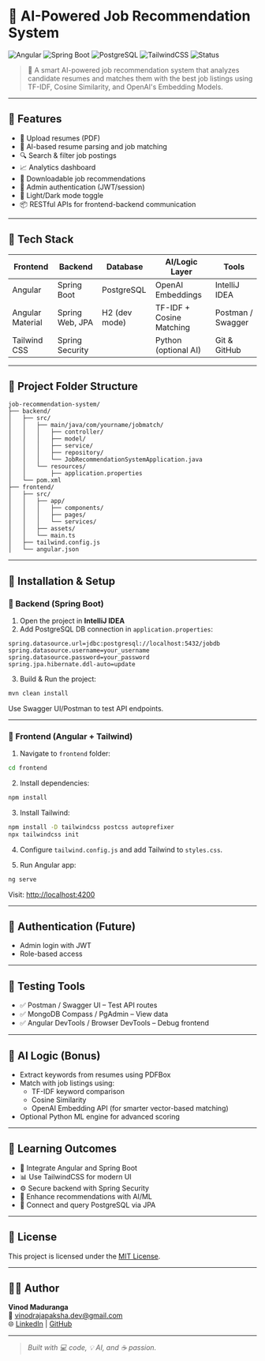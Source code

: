 # 💼 AI-Powered Job Recommendation System

![Angular](https://img.shields.io/badge/Frontend-Angular-red)
![Spring Boot](https://img.shields.io/badge/Backend-Spring%20Boot-blue)
![PostgreSQL](https://img.shields.io/badge/Database-PostgreSQL-green)
![TailwindCSS](https://img.shields.io/badge/UI-TailwindCSS-9cf)
![Status](https://img.shields.io/badge/Status-In_Progress-important)

> 🤖 A smart AI-powered job recommendation system that analyzes candidate resumes and matches them with the best job listings using TF-IDF, Cosine Similarity, and OpenAI's Embedding Models.

---

## 🌟 Features

- 📄 Upload resumes (PDF)
- 🤖 AI-based resume parsing and job matching
- 🔍 Search & filter job postings
- 📈 Analytics dashboard
- 📑 Downloadable job recommendations
- 🔐 Admin authentication (JWT/session)
- 🌙 Light/Dark mode toggle
- 📦 RESTful APIs for frontend-backend communication

---

## 🧰 Tech Stack

| Frontend          | Backend            | Database        | AI/Logic Layer         | Tools              |
|-------------------|--------------------|------------------|-------------------------|--------------------|
| Angular           | Spring Boot        | PostgreSQL       | OpenAI Embeddings       | IntelliJ IDEA      |
| Angular Material  | Spring Web, JPA    | H2 (dev mode)    | TF-IDF + Cosine Matching| Postman / Swagger  |
| Tailwind CSS      | Spring Security    |                  | Python (optional AI)    | Git & GitHub       |

---

## 📁 Project Folder Structure

```
job-recommendation-system/
├── backend/
│   ├── src/
│   │   ├── main/java/com/yourname/jobmatch/
│   │   │   ├── controller/
│   │   │   ├── model/
│   │   │   ├── service/
│   │   │   ├── repository/
│   │   │   └── JobRecommendationSystemApplication.java
│   │   └── resources/
│   │       ├── application.properties
│   └── pom.xml
├── frontend/
│   ├── src/
│   │   ├── app/
│   │   │   ├── components/
│   │   │   ├── pages/
│   │   │   └── services/
│   │   ├── assets/
│   │   └── main.ts
│   ├── tailwind.config.js
│   └── angular.json
```

---

## 🚀 Installation & Setup

### 🔧 Backend (Spring Boot)

1. Open the project in **IntelliJ IDEA**
2. Add PostgreSQL DB connection in `application.properties`:

```properties
spring.datasource.url=jdbc:postgresql://localhost:5432/jobdb
spring.datasource.username=your_username
spring.datasource.password=your_password
spring.jpa.hibernate.ddl-auto=update
```

3. Build & Run the project:

```bash
mvn clean install
```

Use Swagger UI/Postman to test API endpoints.

---

### 🎨 Frontend (Angular + Tailwind)

1. Navigate to `frontend` folder:

```bash
cd frontend
```

2. Install dependencies:

```bash
npm install
```

3. Install Tailwind:

```bash
npm install -D tailwindcss postcss autoprefixer
npx tailwindcss init
```

4. Configure `tailwind.config.js` and add Tailwind to `styles.css`.

5. Run Angular app:

```bash
ng serve
```

Visit: [http://localhost:4200](http://localhost:4200)

---

## 🔐 Authentication (Future)

- Admin login with JWT
- Role-based access

---

## 🧪 Testing Tools

- ✅ Postman / Swagger UI – Test API routes
- ✅ MongoDB Compass / PgAdmin – View data
- ✅ Angular DevTools / Browser DevTools – Debug frontend

---

## 🧠 AI Logic (Bonus)

- Extract keywords from resumes using PDFBox
- Match with job listings using:
  - TF-IDF keyword comparison
  - Cosine Similarity
  - OpenAI Embedding API (for smarter vector-based matching)
- Optional Python ML engine for advanced scoring

---

## 🌱 Learning Outcomes

- 🔄 Integrate Angular and Spring Boot
- 📊 Use TailwindCSS for modern UI
- ⚙️ Secure backend with Spring Security
- 🧠 Enhance recommendations with AI/ML
- 💾 Connect and query PostgreSQL via JPA

---

## 📄 License

This project is licensed under the [MIT License](LICENSE).

---

## 👨‍💻 Author

**Vinod Maduranga**  
📧 vinodrajapaksha.dev@gmail.com  
🌐 [LinkedIn](https://www.linkedin.com/in/vinod-rajapaksha) | [GitHub](https://github.com/Vinod-Rajapaksha)

---

> _Built with 💻 code, 💡 AI, and ☕ passion._
